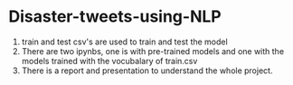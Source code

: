 # Disaster-tweets-using-NLP
1. train and test csv's are used to train and test the model
2. There are two ipynbs, one is with pre-trained models and one with the models trained with the vocubalary of train.csv
3. There is a report and presentation to understand the whole project.
